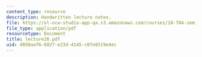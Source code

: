 ```yaml
---
content_type: resource
description: Handwritten lecture notes.
file: https://ol-ocw-studio-app-qa.s3.amazonaws.com/courses/18-704-seminar-in-algebra-and-number-theory-rational-points-on-elliptic-curves-fall-2004/d050aaf66827e23d4145c0fe8519e4ec_lecture26.pdf
file_type: application/pdf
resourcetype: Document
title: lecture26.pdf
uid: d050aaf6-6827-e23d-4145-c0fe8519e4ec
---
```

